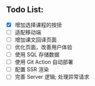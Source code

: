 ## Todo List:

- [x] 增加选择课程的按扭
- [ ] 适配移动端
- [ ] 增加课文回译页面
- [ ] 优化页面，改善用户体验
- [ ] 使用 SQL 存储数据
- [ ] 使用 Git Action 自动部署
- [ ] 配置 SSR 渲染
- [ ] 完善 Server 逻辑; 处理异常请求
